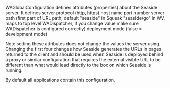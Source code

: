 WAGlobalConfiguration defines attributes (properties) about the Seaside server. It defines
 	server protocol (http, https) 
	host name
	port number 
	server path (first part of URL path, default "seaside" in Squeak "seaside/go" in WV, maps to 
		top level WADispatcher, if you change value make sure WADispatcher is configured correctly)
	deployment mode (false = development mode)

Note setting these attributes does not change the values the server using. Changing the first four changes how Seaside generates the URLs in pages returned to the client and should be used when Seaside is deployed behind a proxy or similar configuration that requires the external visible URL to be different than what would lead directly to the box on which Seaside is running.

By default all applications contain this configuration.